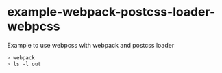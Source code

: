 # example-webpack-postcss-loader-webpcss
Example to use webpcss with webpack and postcss loader

```sh
> webpack
> ls -l out
```

